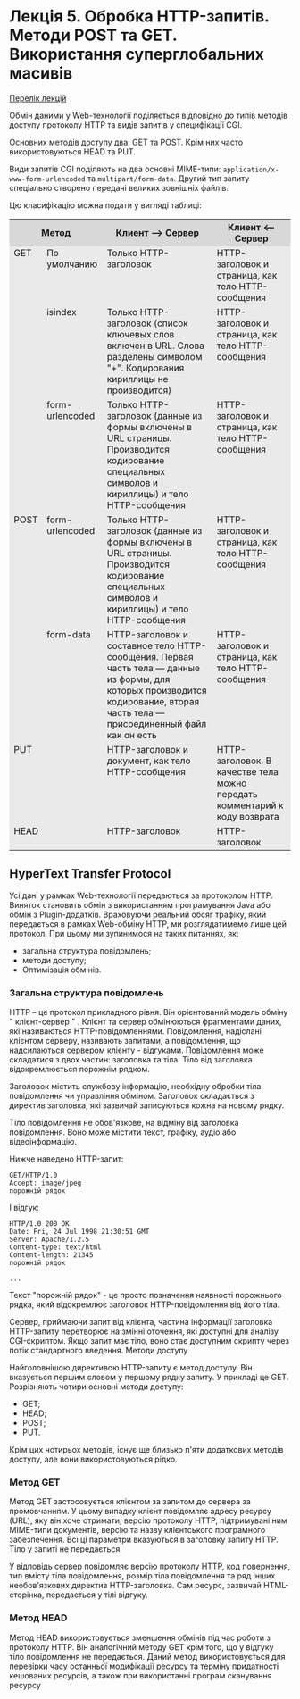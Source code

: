 # Лекція 5. Обробка HTTP-запитів. Методи POST та GET. Використання суперглобальних масивів

[Перелік лекцій](../README.md)


Обмін даними у Web-технології поділяється відповідно до типів методів доступу протоколу HTTP та видів запитів у специфікації CGI.

Основних методів доступу два: GET та POST. Крім них часто використовуються HEAD та PUT.

Види запитів CGI поділяють на два основні MIME-типи: `application/x-www-form-urlencoded` та `multipart/form-data`. Другий тип запиту спеціально створено передачі великих зовнішніх файлів.

Цю класифікацію можна подати у вигляді таблиці:

<table border="0" class="xml_table" cellpadding="2" cellspacing="1">

<tbody>

<tr>

<th colspan="2" bgcolor="#d8d8d8">Метод</th>

<th bgcolor="#d8d8d8">Клиент --> Сервер</th>

<th bgcolor="#d8d8d8">Клиент <-- Сервер</th>

</tr>

<tr>

<td rowspan="3" bgcolor="#eaeaea" valign="top">GET</td>

<td bgcolor="#eaeaea" valign="top">По умолчанию</td>

<td bgcolor="#eaeaea" valign="top">Только HTTP-заголовок</td>

<td bgcolor="#eaeaea" valign="top">HTTP-заголовок и страница, как тело HTTP-сообщения</td>

</tr>

<tr>

<td bgcolor="#eaeaea" valign="top">isindex</td>

<td bgcolor="#eaeaea" valign="top">Только HTTP-заголовок (список ключевых слов включен в URL. Слова разделены символом "+". Кодирования кириллицы не производится)</td>

<td bgcolor="#eaeaea" valign="top">HTTP-заголовок и страница, как тело HTTP-сообщения</td>

</tr>

<tr>

<td bgcolor="#eaeaea" valign="top">form-urlencoded</td>

<td bgcolor="#eaeaea" valign="top">Только HTTP-заголовок (данные из формы включены в URL страницы. Производится кодирование специальных символов и кириллицы) и тело HTTP-сообщения</td>

<td bgcolor="#eaeaea" valign="top">HTTP-заголовок и страница, как тело HTTP-сообщения</td>

</tr>

<tr>

<td rowspan="2" bgcolor="#eaeaea" valign="top">POST</td>

<td bgcolor="#eaeaea" valign="top">form-urlencoded</td>

<td bgcolor="#eaeaea" valign="top">Только HTTP-заголовок (данные из формы включены в URL страницы. Производится кодирование специальных символов и кириллицы) и тело HTTP-сообщения</td>

<td bgcolor="#eaeaea" valign="top">HTTP-заголовок и страница, как тело HTTP-сообщения</td>

</tr>

<tr>

<td bgcolor="#eaeaea" valign="top">form-data</td>

<td bgcolor="#eaeaea" valign="top">HTTP-заголовок и составное тело HTTP-сообщения. Первая часть тела — данные из формы, для которых производится кодирование, вторая часть тела — присоединенный файл как он есть</td>

<td bgcolor="#eaeaea" valign="top">HTTP-заголовок и страница, как тело HTTP-сообщения</td>

</tr>

<tr>

<td colspan="2" bgcolor="#eaeaea" valign="top">PUT</td>

<td bgcolor="#eaeaea" valign="top">HTTP-заголовок и документ, как тело HTTP-сообщения</td>

<td bgcolor="#eaeaea" valign="top">HTTP-заголовок. В качестве тела можно передать комментарий к коду возврата</td>

</tr>

<tr>

<td colspan="2" bgcolor="#eaeaea" valign="top">HEAD</td>

<td bgcolor="#eaeaea" valign="top">HTTP-заголовок</td>

<td bgcolor="#eaeaea" valign="top">HTTP-заголовок</td>

</tr>

</tbody>

</table>

## HyperText Transfer Protocol

Усі дані у рамках Web-технології передаються за протоколом HTTР. Виняток становить обмін з використанням програмування Java або обмін з Plugin-додатків. Враховуючи реальний обсяг трафіку, який передається в рамках Web-обміну HTTP, ми розглядатимемо лише цей протокол. При цьому ми зупинимося на таких питаннях, як:

* загальна структура повідомлень;
* методи доступу;
* Оптимізація обмінів.

### Загальна структура повідомлень

HTTP – це протокол прикладного рівня. Він орієнтований модель обміну " клієнт-сервер " . Клієнт та сервер обмінюються фрагментами даних, які називаються HTTP-повідомленнями. Повідомлення, надіслані клієнтом серверу, називають запитами, а повідомлення, що надсилаються сервером клієнту - відгуками. Повідомлення може складатися з двох частин: заголовка та тіла. Тіло від заголовка відокремлюється порожнім рядком.

Заголовок містить службову інформацію, необхідну обробки тіла повідомлення чи управління обміном. Заголовок складається з директив заголовка, які зазвичай записуються кожна на новому рядку.

Тіло повідомлення не обов'язкове, на відміну від заголовка повідомлення. Воно може містити текст, графіку, аудіо або відеоінформацію.

Нижче наведено HTTP-запит:

```
GET/HTTP/1.0
Accept: image/jpeg
порожній рядок
```

І відгук:

```
HTTP/1.0 200 OK
Date: Fri, 24 Jul 1998 21:30:51 GMT
Server: Apache/1.2.5
Content-type: text/html
Content-length: 21345
порожній рядок

...
```

Текст "порожній рядок" - це просто позначення наявності порожнього рядка, який відокремлює заголовок HTTP-повідомлення від його тіла.

Сервер, приймаючи запит від клієнта, частина інформації заголовка HTTP-запиту перетворює на змінні оточення, які доступні для аналізу CGI-скриптом. Якщо запит має тіло, воно стає доступним скрипту через потік стандартного введення. Методи доступу

Найголовнішою директивою HTTP-запиту є метод доступу. Він вказується першим словом у першому рядку запиту. У прикладі це GET. Розрізняють чотири основні методи доступу:

* GET;
* HEAD;
* POST;
* PUT.

Крім цих чотирьох методів, існує ще близько п'яти додаткових методів доступу, але вони використовуються рідко.

### Метод GET

Метод GET застосовується клієнтом за запитом до сервера за промовчанням. У цьому випадку клієнт повідомляє адресу ресурсу (URL), яку він хоче отримати, версію протоколу HTTP, підтримувані ним MIME-типи документів, версію та назву клієнтського програмного забезпечення. Всі ці параметри вказуються в заголовку запиту HTTP. Тіло у запиті не передається.

У відповідь сервер повідомляє версію протоколу HTTP, код повернення, тип вмісту тіла повідомлення, розмір тіла повідомлення та ряд інших необов'язкових директив HTTP-заголовка. Сам ресурс, зазвичай HTML-сторінка, передається у тілі відгуку.

### Метод HEAD

Метод HEAD використовується зменшення обмінів під час роботи з протоколу HTTP. Він аналогічний методу GET крім того, що у відгуку тіло повідомлення не передається. Даний метод використовується для перевірки часу останньої модифікації ресурсу та терміну придатності кешованих ресурсів, а також при використанні програм сканування ресурсу